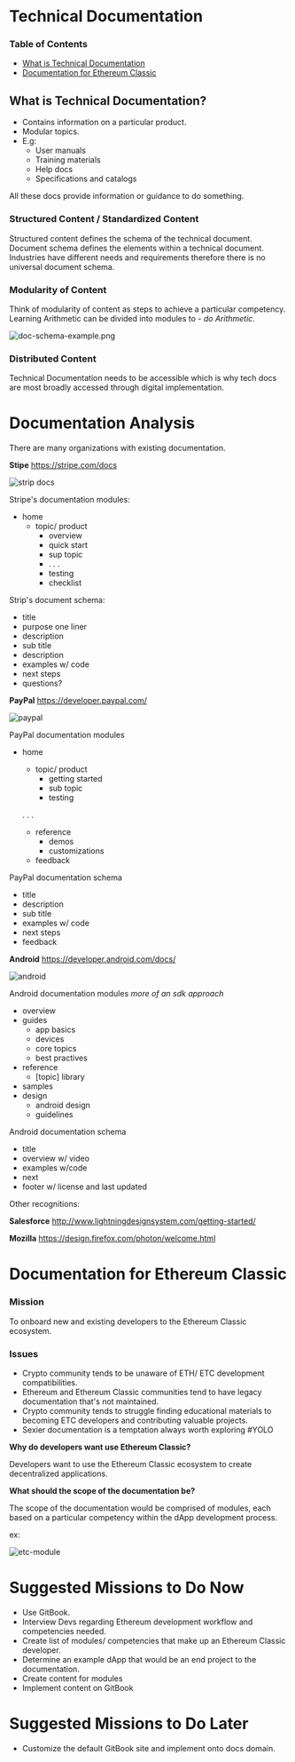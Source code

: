 #  Technical Documentation

### Table of Contents

* [What is Technical Documentation](#anchor1)
* [Documentation for Ethereum Classic](#anchor2)



## <a name="anchor1"></a>What is Technical Documentation?

* Contains information on a particular product.
* Modular topics.
* E.g:
  * User manuals
  * Training materials
  * Help docs
  * Specifications and catalogs

All these docs provide information or guidance to do something.

### Structured Content / Standardized Content

Structured content defines the schema of the technical document. Document schema defines the elements within a technical document. Industries have different needs and requirements therefore there is no universal document schema.

### Modularity of Content

Think of modularity of content as steps to achieve a particular competency. Learning Arithmetic can be divided into modules to - *do Arithmetic*.

![doc-schema-example.png](media/case-study/doc-schema-example.png)

### Distributed Content

Technical Documentation needs to be accessible which is why tech docs are most broadly accessed through digital implementation.

# Documentation Analysis

There are many organizations with existing documentation.

**Stipe** https://stripe.com/docs

![strip docs](media/case-study/stripe-docs-home.png)

Stripe's documentation modules:

* home
  * topic/ product
    * overview
    * quick start
    * sup topic
    * . .  .
    * testing
    * checklist

Strip's document schema:

* title
* purpose one liner
* description
* sub title
* description
* examples w/ code
* next steps
* questions?

**PayPal** https://developer.paypal.com/

![paypal](media/case-study/paypal-docs-home.png)

PayPal documentation modules

* home
  * topic/ product
    * getting started
    * sub topic
    * testing

  . . .
  * reference
    * demos
    * customizations
  * feedback

PayPal documentation schema

* title
* description
* sub title
* examples w/ code
* next steps
* feedback

**Android** https://developer.android.com/docs/

![android](media/case-study/android-docs-home.png)

Android documentation modules *more of an sdk approach*

* overview
* guides
  * app basics
  * devices
  * core topics
  * best practives
* reference
  * [topic] library
* samples
* design
  * android design
  * guidelines

Android documentation schema

* title
* overview w/ video
* examples w/code
* next
* footer w/ license and last updated

Other recognitions:

**Salesforce** http://www.lightningdesignsystem.com/getting-started/

**Mozilla** https://design.firefox.com/photon/welcome.html



# <a name="anchor2"></a>Documentation for Ethereum Classic

### Mission

To onboard new and existing developers to the Ethereum Classic ecosystem.

### Issues

* Crypto community tends to be unaware of ETH/ ETC development compatibilities.
* Ethereum and Ethereum Classic communities tend to have legacy documentation that's not maintained.
* Crypto community tends to struggle finding educational materials to becoming ETC developers and contributing valuable projects.
* Sexier documentation is a temptation always worth exploring #YOLO

**Why do developers want use Ethereum Classic?**

Developers want to use the Ethereum Classic ecosystem to create decentralized applications.

**What should the scope of the documentation be?**

The scope of the documentation would be comprised of modules, each based on a particular competency within the dApp development process.

ex:

![etc-module](media/case-study/etc-module-tbd.png)

# Suggested Missions to Do Now
- Use GitBook.
- Interview Devs regarding Ethereum development workflow and competencies needed.
- Create list of modules/ competencies that make up an Ethereum Classic developer.
- Determine an example dApp that would be an end project to the documentation.
- Create content for modules
- Implement content on GitBook

# Suggested Missions to Do Later
- Customize the default GitBook site and implement onto docs domain.
